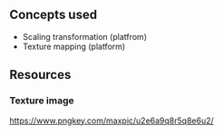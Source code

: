 ## Concepts used
- Scaling transformation (platfrom)
- Texture mapping (platform)

## Resources

### Texture image
https://www.pngkey.com/maxpic/u2e6a9q8r5q8e6u2/